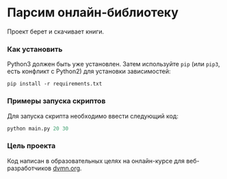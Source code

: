 # Парсим онлайн-библиотеку

Проект берет и скачивает книги.

### Как установить

Python3 должен быть уже установлен. 
Затем используйте `pip` (или `pip3`, есть конфликт с Python2) для установки зависимостей:
```
pip install -r requirements.txt
```

### Примеры запуска скриптов
Для запуска скрипта необходимо ввести следующий код:
```python
python main.py 20 30
```
### Цель проекта

Код написан в образовательных целях на онлайн-курсе для веб-разработчиков [dvmn.org](https://dvmn.org/).
